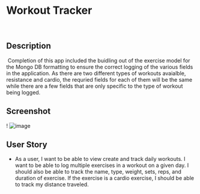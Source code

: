 # Workout Tracker
​
## Description 
​
Completion of this app included the buidling out of the exercise model for the Mongo DB formatting to ensure the correct logging of the various fields in the application. As there are two different types of workouts avaialble, resistance and cardio, the requried fields for each of them will be the same while there are a few fields that are only specific to the type of workout being logged.

## Screenshot
​!
![image](https://user-images.githubusercontent.com/85469159/140100270-d8974f4d-9a23-40d6-9b1e-26404aa6d39d.png)

## User Story

* As a user, I want to be able to view create and track daily workouts. I want to be able to log multiple exercises in a workout on a given day. I should also be able to track the name, type, weight, sets, reps, and duration of exercise. If the exercise is a cardio exercise, I should be able to track my distance traveled.
